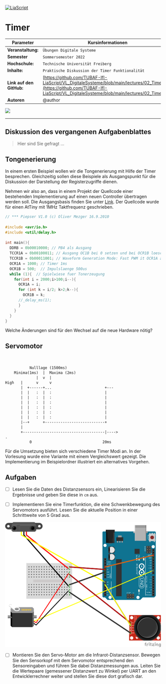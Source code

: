 <!--
author:   Sebastian Zug, Karl Fessel
email:    sebastian.zug@informatik.tu-freiberg.de

version:  0.0.5
language: de
narrator: Deutsch Female

import:  https://raw.githubusercontent.com/liascript-templates/plantUML/master/README.md
         https://github.com/LiaTemplates/AVR8js/main/README.md
         https://github.com/liascript/CodeRunner
         https://github.com/LiaTemplates/Pyodide

icon: https://upload.wikimedia.org/wikipedia/commons/d/de/Logo_TU_Bergakademie_Freiberg.svg
-->

[![LiaScript](https://raw.githubusercontent.com/LiaScript/LiaScript/master/badges/course.svg)](https://liascript.github.io/course/?https://github.com/TUBAF-IfI-LiaScript/VL_DigitaleSysteme/main/exercises/02_Timer.md#1)

# Timer

| Parameter                | Kursinformationen                                                                                                                                                                    |
| ------------------------ | ------------------------------------------------------------------------------------------------------------------------------------------------------------------------------------ |
| **Veranstaltung:**       | `Übungen Digitale Systeme`                                                                                                                                                      |
| **Semester**             | `Sommersemester 2022`                                                                                                                                                                |
| **Hochschule:**          | `Technische Universität Freiberg`                                                                                                                                                    |
| **Inhalte:**             | `Praktische Diskussion der Timer Funktionalität`                                                                                            |
| **Link auf den GitHub:** | [https://github.com/TUBAF-IfI-LiaScript/VL_DigitaleSysteme/blob/main/lectures/02_Timer.md](https://github.com/TUBAF-IfI-LiaScript/VL_DigitaleSysteme/blob/main/lectures/02_Timer.md) |
| **Autoren**              | @author                                                                                                                                                                              |

![](https://media.giphy.com/media/3gttGAxMSSofe/giphy-downsized.gif)

---

## Diskussion des vergangenen Aufgabenblattes

> Hier sind Sie gefragt ...


## Tongenerierung

In einem ersten Beispiel wollen wir die Tongenerierung mit Hilfe der Timer besprechen. Gleichzeitig sollen diese Beispiele als Ausgangspunkt für die Diskussion der Darstellung der Registerzugriffe dienen.

Nehmen wir also an, dass in einem Projekt der Quellcode einer bestehenden Implementierung auf einen neuen Controller übertragen werden soll. Die Ausgangsbasis finden Sie unter [Link](https://mezdata.de/avr/110_pieper/). Der Quellcode wurde für einen AtTiny mit 1MHz Taktfrequenz geschrieben.

```c
// *** Piepser V1.0 (c) Oliver Mezger 16.9.2010

#include <avr/io.h>
#include <util/delay.h>

int main(){
  DDRB = 0b00010000; // PB4 als Ausgang
  TCCR1A = 0b00100011; // Ausgang OC1B bei 0 setzen und bei OCR1B loeschen
  TCCR1B = 0b00011001; // Waveform Generation Mode: Fast PWM it OCR1A als Top, Timer mit CPU-CLK
  OCR1A = 1000; // Timer 1ms
  OCR1B = 500;  // Impulslaenge 500us
  while (1){  // Spielwiese fuer Tonerzeugung
    for(int i = 2000;i>100;i--){
      OCR1A = i;
      for (int k = i/2; k>2;k--){
        OCR1B = k;
      //_delay_ms(1);
      }
    }
  }
}
```

Welche Änderungen sind für den Wechsel auf die neue Hardware nötig?

## Servomotor

<!--
style="width: 80%; min-width: 420px; max-width: 720px;"
-->
```ascii


           Nulllage (1500ms)
    Minima(1ms)  |  Maxima (2ms)
              |  v  |
High   |      v     v                
       |  +------+...                        +---                            
       |  |   :  |  :                        |     
       |  |   :  |  :                        |               
       |  |   :  |  :                        |               
       |  |   :  |  :                        |               
       |  |   :  |  :                        |                             
       |  |   :  |  :                        |   
       |--+      +---------------------------+
       |
       +-------------------------------------|---->                           .
           0                                20ms
```

Für die Umsetzung bieten sich verschiedene Timer Modi an. In der Vorlesung wurde eine Variante mit einem Vergleichswert gezeigt. Die Implementierung im Beispielordner illustriert ein alternatives Vorgehen.



## Aufgaben

- [ ] Lesen Sie die Daten des Distanzsensors ein, Linearisieren Sie die Ergebnisse und geben Sie diese in `cm` aus.

- [ ] Implementieren Sie eine Timerfunktion, die eine Schwenkbewegung des Servomotors ausführt. Lesen Sie die aktuelle Position in einer Schrittweite von 5 Grad aus.

![Bild](../images/exercises/Scanner.png "Möglicher Aufbau des Scanners")

- [ ] Montieren Sie den Servo-Motor am die Infrarot-Distanzsensor. Bewegen Sie den Sensorkopf mit dem Servomotor entsprechend den Sensoreingaben und führen Sie dabei Distanzmessungen aus. Leiten Sie die Wertepaare (gemessener Distanzwert zu Winkel) per UART an den Entwicklerrechner weiter und stellen Sie diese dort grafisch dar.
